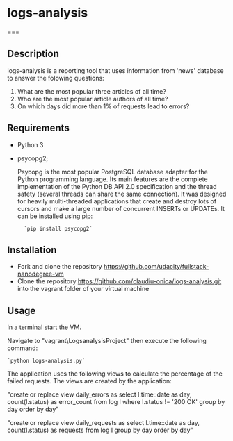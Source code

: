 # logs-analysis
===

## Description
logs-analysis is a reporting tool that uses information from 'news' database to answer the folowing questions:
1. What are the most popular three articles of all time? 
2. Who are the most popular article authors of all time? 
3. On which days did more than 1% of requests lead to errors?

## Requirements
* Python 3
* psycopg2;

    Psycopg is the most popular PostgreSQL database adapter for the Python programming language. Its main features are the complete implementation of the Python DB API 2.0 specification and the thread safety (several threads can share the same connection). It was designed for heavily multi-threaded applications that create and destroy lots of cursors and make a large number of concurrent INSERTs or UPDATEs. It can be installed using pip:

        `pip install psycopg2`
    

## Installation
* Fork and clone the repository https://github.com/udacity/fullstack-nanodegree-vm
* Clone the repository https://github.com/claudiu-onica/logs-analysis.git into the vagrant folder of your virtual machine
## Usage
In a terminal start the VM.

Navigate to "vagrant\LogsanalysisProject" then execute the following command: 
   
    `python logs-analysis.py`



The application uses the following views to calculate the percentage of the failed requests. The views are created by the application:

"create or replace view daily_errors as
    select l.time::date as day, count(l.status) as error_count
    from log l where l.status != '200 OK' group by day order by day"

"create or replace view daily_requests as
    select l.time::date as day, count(l.status) as requests
    from log l group by day order by day"
